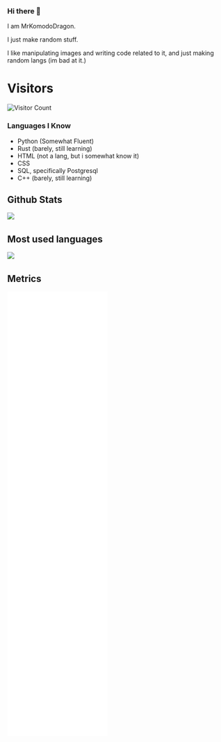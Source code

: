 ### Hi there 👋


I am MrKomodoDragon.

I just make random stuff.

I like manipulating images and writing code related to it, and just making random langs (im bad at it.)




# Visitors
![Visitor Count](https://profile-counter.glitch.me/%7BMrKomodoDragon%7D/count.svg)

### Languages I Know

- Python (Somewhat Fluent)
- Rust (barely, still learning)
- HTML (not a lang, but i somewhat know it)
- CSS
- SQL, specifically Postgresql
- C++ (barely, still learning)

<span float="center" height=200>
  <h2>Github Stats</h2>
<img src="https://github-readme-stats.vercel.app/api?username=MrKomodoDragon&show_icons=true&count_private=true" float="left" />
  <h2>Most used languages</h2>
<img src="https://github-readme-stats.vercel.app/api/top-langs?username=MrKomodoDragon&show_icons=true" float="right" />
</span>

## Metrics
![Metrics](https://github.com/MrKomodoDragon/MrKomodoDragon/blob/main/github-metrics.svg)

